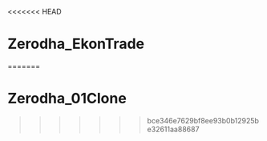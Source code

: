 <<<<<<< HEAD
# Zerodha_EkonTrade
=======
# Zerodha_01Clone
>>>>>>> bce346e7629bf8ee93b0b12925be32611aa88687
